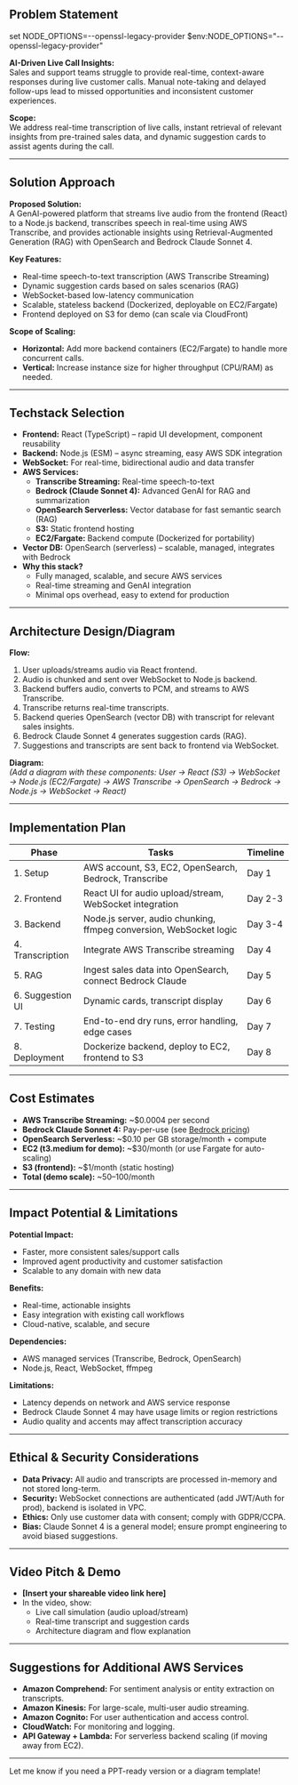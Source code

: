 ## Problem Statement
set NODE_OPTIONS=--openssl-legacy-provider
$env:NODE_OPTIONS="--openssl-legacy-provider"

**AI-Driven Live Call Insights:**  
Sales and support teams struggle to provide real-time, context-aware responses during live customer calls. Manual note-taking and delayed follow-ups lead to missed opportunities and inconsistent customer experiences.

**Scope:**  
We address real-time transcription of live calls, instant retrieval of relevant insights from pre-trained sales data, and dynamic suggestion cards to assist agents during the call.

---

## Solution Approach

**Proposed Solution:**  
A GenAI-powered platform that streams live audio from the frontend (React) to a Node.js backend, transcribes speech in real-time using AWS Transcribe, and provides actionable insights using Retrieval-Augmented Generation (RAG) with OpenSearch and Bedrock Claude Sonnet 4.

**Key Features:**
- Real-time speech-to-text transcription (AWS Transcribe Streaming)
- Dynamic suggestion cards based on sales scenarios (RAG)
- WebSocket-based low-latency communication
- Scalable, stateless backend (Dockerized, deployable on EC2/Fargate)
- Frontend deployed on S3 for demo (can scale via CloudFront)

**Scope of Scaling:**
- **Horizontal:** Add more backend containers (EC2/Fargate) to handle more concurrent calls.
- **Vertical:** Increase instance size for higher throughput (CPU/RAM) as needed.

---

## Techstack Selection

- **Frontend:** React (TypeScript) – rapid UI development, component reusability
- **Backend:** Node.js (ESM) – async streaming, easy AWS SDK integration
- **WebSocket:** For real-time, bidirectional audio and data transfer
- **AWS Services:**
  - **Transcribe Streaming:** Real-time speech-to-text
  - **Bedrock (Claude Sonnet 4):** Advanced GenAI for RAG and summarization
  - **OpenSearch Serverless:** Vector database for fast semantic search (RAG)
  - **S3:** Static frontend hosting
  - **EC2/Fargate:** Backend compute (Dockerized for portability)
- **Vector DB:** OpenSearch (serverless) – scalable, managed, integrates with Bedrock
- **Why this stack?**  
  - Fully managed, scalable, and secure AWS services
  - Real-time streaming and GenAI integration
  - Minimal ops overhead, easy to extend for production

---

## Architecture Design/Diagram

**Flow:**
1. User uploads/streams audio via React frontend.
2. Audio is chunked and sent over WebSocket to Node.js backend.
3. Backend buffers audio, converts to PCM, and streams to AWS Transcribe.
4. Transcribe returns real-time transcripts.
5. Backend queries OpenSearch (vector DB) with transcript for relevant sales insights.
6. Bedrock Claude Sonnet 4 generates suggestion cards (RAG).
7. Suggestions and transcripts are sent back to frontend via WebSocket.

**Diagram:**  
*(Add a diagram with these components: User → React (S3) → WebSocket → Node.js (EC2/Fargate) → AWS Transcribe → OpenSearch → Bedrock → Node.js → WebSocket → React)*

---

## Implementation Plan

| Phase            | Tasks                                                                 | Timeline      |
|------------------|-----------------------------------------------------------------------|--------------|
| 1. Setup         | AWS account, S3, EC2, OpenSearch, Bedrock, Transcribe                | Day 1        |
| 2. Frontend      | React UI for audio upload/stream, WebSocket integration               | Day 2-3      |
| 3. Backend       | Node.js server, audio chunking, ffmpeg conversion, WebSocket logic    | Day 3-4      |
| 4. Transcription | Integrate AWS Transcribe streaming                                    | Day 4        |
| 5. RAG           | Ingest sales data into OpenSearch, connect Bedrock Claude             | Day 5        |
| 6. Suggestion UI | Dynamic cards, transcript display                                     | Day 6        |
| 7. Testing       | End-to-end dry runs, error handling, edge cases                       | Day 7        |
| 8. Deployment    | Dockerize backend, deploy to EC2, frontend to S3                      | Day 8        |

---

## Cost Estimates

- **AWS Transcribe Streaming:** ~$0.0004 per second
- **Bedrock Claude Sonnet 4:** Pay-per-use (see [Bedrock pricing](https://aws.amazon.com/bedrock/pricing/))
- **OpenSearch Serverless:** ~$0.10 per GB storage/month + compute
- **EC2 (t3.medium for demo):** ~$30/month (or use Fargate for auto-scaling)
- **S3 (frontend):** ~$1/month (static hosting)
- **Total (demo scale):** ~$50–$100/month

---

## Impact Potential & Limitations

**Potential Impact:**
- Faster, more consistent sales/support calls
- Improved agent productivity and customer satisfaction
- Scalable to any domain with new data

**Benefits:**
- Real-time, actionable insights
- Easy integration with existing call workflows
- Cloud-native, scalable, and secure

**Dependencies:**
- AWS managed services (Transcribe, Bedrock, OpenSearch)
- Node.js, React, WebSocket, ffmpeg

**Limitations:**
- Latency depends on network and AWS service response
- Bedrock Claude Sonnet 4 may have usage limits or region restrictions
- Audio quality and accents may affect transcription accuracy

---

## Ethical & Security Considerations

- **Data Privacy:** All audio and transcripts are processed in-memory and not stored long-term.
- **Security:** WebSocket connections are authenticated (add JWT/Auth for prod), backend is isolated in VPC.
- **Ethics:** Only use customer data with consent; comply with GDPR/CCPA.
- **Bias:** Claude Sonnet 4 is a general model; ensure prompt engineering to avoid biased suggestions.

---

## Video Pitch & Demo

- **[Insert your shareable video link here]**
- In the video, show:
  - Live call simulation (audio upload/stream)
  - Real-time transcript and suggestion cards
  - Architecture diagram and flow explanation

---

## Suggestions for Additional AWS Services

- **Amazon Comprehend:** For sentiment analysis or entity extraction on transcripts.
- **Amazon Kinesis:** For large-scale, multi-user audio streaming.
- **Amazon Cognito:** For user authentication and access control.
- **CloudWatch:** For monitoring and logging.
- **API Gateway + Lambda:** For serverless backend scaling (if moving away from EC2).

---

Let me know if you need a PPT-ready version or a diagram template!